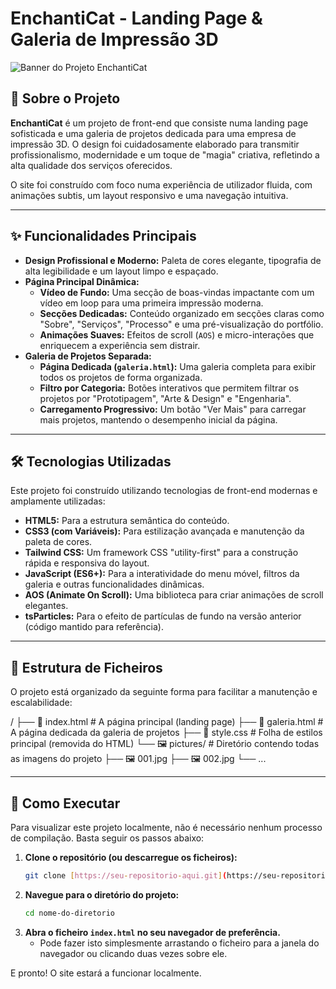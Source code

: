 # EnchantiCat - Landing Page & Galeria de Impressão 3D

![Banner do Projeto EnchantiCat](pictures/001.jpg)

## 📖 Sobre o Projeto

**EnchantiCat** é um projeto de front-end que consiste numa landing page sofisticada e uma galeria de projetos dedicada para uma empresa de impressão 3D. O design foi cuidadosamente elaborado para transmitir profissionalismo, modernidade e um toque de "magia" criativa, refletindo a alta qualidade dos serviços oferecidos.

O site foi construído com foco numa experiência de utilizador fluida, com animações subtis, um layout responsivo e uma navegação intuitiva.

---

## ✨ Funcionalidades Principais

- **Design Profissional e Moderno:** Paleta de cores elegante, tipografia de alta legibilidade e um layout limpo e espaçado.
- **Página Principal Dinâmica:**
  - **Vídeo de Fundo:** Uma secção de boas-vindas impactante com um vídeo em loop para uma primeira impressão moderna.
  - **Secções Dedicadas:** Conteúdo organizado em secções claras como "Sobre", "Serviços", "Processo" e uma pré-visualização do portfólio.
  - **Animações Suaves:** Efeitos de scroll (`AOS`) e micro-interações que enriquecem a experiência sem distrair.
- **Galeria de Projetos Separada:**
  - **Página Dedicada (`galeria.html`):** Uma galeria completa para exibir todos os projetos de forma organizada.
  - **Filtro por Categoria:** Botões interativos que permitem filtrar os projetos por "Prototipagem", "Arte & Design" e "Engenharia".
  - **Carregamento Progressivo:** Um botão "Ver Mais" para carregar mais projetos, mantendo o desempenho inicial da página.

---

## 🛠️ Tecnologias Utilizadas

Este projeto foi construído utilizando tecnologias de front-end modernas e amplamente utilizadas:

- **HTML5:** Para a estrutura semântica do conteúdo.
- **CSS3 (com Variáveis):** Para estilização avançada e manutenção da paleta de cores.
- **Tailwind CSS:** Um framework CSS "utility-first" para a construção rápida e responsiva do layout.
- **JavaScript (ES6+):** Para a interatividade do menu móvel, filtros da galeria e outras funcionalidades dinâmicas.
- **AOS (Animate On Scroll):** Uma biblioteca para criar animações de scroll elegantes.
- **tsParticles:** Para o efeito de partículas de fundo na versão anterior (código mantido para referência).

---

## 📂 Estrutura de Ficheiros

O projeto está organizado da seguinte forma para facilitar a manutenção e escalabilidade:

/
├── 📄 index.html # A página principal (landing page)
├── 📄 galeria.html # A página dedicada da galeria de projetos
├── 🎨 style.css # Folha de estilos principal (removida do HTML)
└── 🖼️ pictures/ # Diretório contendo todas as imagens do projeto
├── 🖼️ 001.jpg
├── 🖼️ 002.jpg
└── ...

---

## 🚀 Como Executar

Para visualizar este projeto localmente, não é necessário nenhum processo de compilação. Basta seguir os passos abaixo:

1.  **Clone o repositório (ou descarregue os ficheiros):**
    ```bash
    git clone [https://seu-repositorio-aqui.git](https://seu-repositorio-aqui.git)
    ```
2.  **Navegue para o diretório do projeto:**
    ```bash
    cd nome-do-diretorio
    ```
3.  **Abra o ficheiro `index.html` no seu navegador de preferência.**
    - Pode fazer isto simplesmente arrastando o ficheiro para a janela do navegador ou clicando duas vezes sobre ele.

E pronto! O site estará a funcionar localmente.
